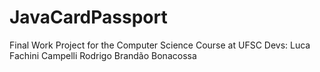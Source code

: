 # JavaCardPassport
Final Work Project for the Computer Science Course at UFSC
Devs:
Luca Fachini Campelli
Rodrigo Brandão Bonacossa
